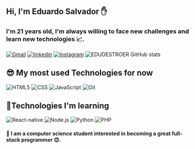 ## Hi, I'm Eduardo Salvador ✋
### I'm 21 years old, I'm always willing to face new challenges and learn new technologies 📈.
[![Gmail](https://img.shields.io/badge/Microsoft_Outlook-0078D4?style=for-the-badge&logo=microsoft-outlook&logoColor=white)](eduardopicholi@hotmail.com)
[![linkedin](https://img.shields.io/badge/LinkedIn-0077B5?style=for-the-badge&logo=linkedin&logoColor=white)](https://www.linkedin.com/in/eduardo-salvador-picholi-1b4236226/)
[![Instagram](https://img.shields.io/badge/Instagram-E4405F?style=for-the-badge&logo=instagram&logoColor=white)](https://www.instagram.com/edu_salvadorp/)
![EDUDESTROER GitHub stats](https://github-readme-stats.vercel.app/api?username=EDUpicholi&show_icons=true&theme=dracula)

## 😎 My most used Technologies for now

![HTML5](https://img.shields.io/badge/HTML5-E34F26?style=for-the-badge&logo=html5&logoColor=white)
![CSS](https://img.shields.io/badge/CSS3-1572B6?style=for-the-badge&logo=css3&logoColor=white)
![JavaScript](https://img.shields.io/badge/JavaScript-F7DF1E?style=for-the-badge&logo=javascript&logoColor=black)
![Git](https://img.shields.io/badge/GIT-E44C30?style=for-the-badge&logo=git&logoColor=white)

## 📌Technologies I'm learning

![React-native](https://img.shields.io/badge/React_Native-20232A?style=for-the-badge&logo=react&logoColor=61DAFB)
![Node.js](https://img.shields.io/badge/Node.js-43853D?style=for-the-badge&logo=node.js&logoColor=white)
![Python](https://img.shields.io/badge/Python-14354C?style=for-the-badge&logo=python&logoColor=white)
![PHP](https://img.shields.io/badge/PHP-777BB4?style=for-the-badge&logo=php&logoColor=white)

#### 🚀 I am a computer science student interested in becoming a great full-stack programmer 😊. 
